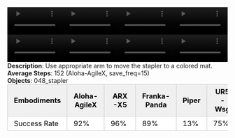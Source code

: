 <!DOCTYPE html>
<html lang="en">
<body>
    <div style="display: flex;">
        <video src="./task_video_clean/move_stapler_pad/aloha-agilex_head.mp4" controls loop muted autoplay style="width: 25%;"></video>
        <video src="./task_video_clean/move_stapler_pad/franka-panda_head.mp4" controls loop muted autoplay style="width: 25%;"></video>
        <video src="./task_video_clean/move_stapler_pad/ARX-X5_head.mp4" controls loop muted autoplay style="width: 25%;"></video>
        <video src="./task_video_clean/move_stapler_pad/ur5-wsg_head.mp4" controls loop muted autoplay style="width: 25%;"></video>
    </div>
    <div style="display: flex;">
        <video src="./task_video_clean/move_stapler_pad/aloha-agilex_world.mp4" controls loop muted autoplay style="width: 25%;"></video>
        <video src="./task_video_clean/move_stapler_pad/franka-panda_world.mp4" controls loop muted autoplay style="width: 25%;"></video>
        <video src="./task_video_clean/move_stapler_pad/ARX-X5_world.mp4" controls loop muted autoplay style="width: 25%;"></video>
        <video src="./task_video_clean/move_stapler_pad/ur5-wsg_world.mp4" controls loop muted autoplay style="width: 25%;"></video>
    </div>
    <b>Description</b>: Use appropriate arm to move the stapler to a colored mat.<br>
    <b>Average Steps</b>: 152 (Aloha-AgileX, save_freq=15)<br>
    <b>Objects</b>: 048_stapler<br>
    <table style="margin:0 auto;border-collapse:collapse;width:auto;min-width:180px;background-color:white;">
        <thead>
            <tr style="background:#f0f0f0;">
                <th style="border:1px solid #ccc;padding:6px 14px;color:black;">Embodiments</th>
                <th style="border:1px solid #ccc;padding:6px 14px;color:black;">Aloha-AgileX</th>
                <th style="border:1px solid #ccc;padding:6px 14px;color:black;">ARX-X5</th>
                <th style="border:1px solid #ccc;padding:6px 14px;color:black;">Franka-Panda</th>
                <th style="border:1px solid #ccc;padding:6px 14px;color:black;">Piper</th>
                <th style="border:1px solid #ccc;padding:6px 14px;color:black;">UR5-Wsg</th>
            </tr>
        </thead>
        <tbody>
            <tr style="background:white;">
                <td style="border:1px solid #ccc;padding:6px 14px;color:black;">Success Rate</td>
                <td style="border:1px solid #ccc;padding:6px 14px;color:black;">92%</td>
                <td style="border:1px solid #ccc;padding:6px 14px;color:black;">96%</td>
                <td style="border:1px solid #ccc;padding:6px 14px;color:black;">89%</td>
                <td style="border:1px solid #ccc;padding:6px 14px;color:black;">13%</td>
                <td style="border:1px solid #ccc;padding:6px 14px;color:black;">75%</td>
            </tr>
        </tbody>
    </table>
</body>
</html>
